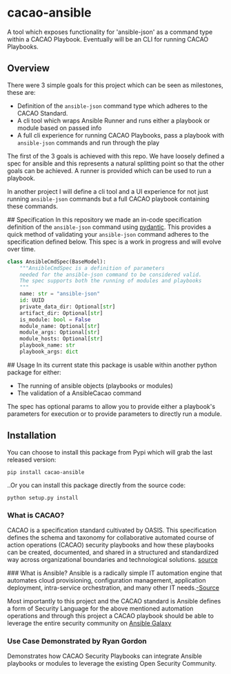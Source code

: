 # cacao-ansible
A tool which exposes functionality for 'ansible-json' as a command type within a CACAO Playbook. Eventually will be an CLI for running CACAO Playbooks.
## Overview 

There were 3 simple goals for this project which can be seen as milestones, these are:
+ Definition of the `ansible-json` command type which adheres to the CACAO Standard.
+ A cli tool which wraps Ansible Runner and runs either a playbook or module based on passed info
+ A full cli experience for running CACAO Playbooks, pass a playbook with `ansible-json` commands and run through the play

The first of the 3 goals is achieved with this repo. We have loosely defined a spec for ansible and this represents a natural splitting point so that the other goals can be achieved. 
A runner is provided which can be used to run a playbook. 

In another project I will define a cli tool and a UI experience for not just running `ansible-json` commands but a full CACAO playbook containing these commands.

## Specification 
In this repository we made an in-code specification definition of the `ansible-json` command using [pydantic](). This provides a quick method of validating your `ansible-json` command adheres to the specification defined below. This spec is a work in progress and will evolve over time.

```python
class AnsibleCmdSpec(BaseModel):
    """AnsibleCmdSpec is a definition of parameters
    needed for the ansible-json command to be considered valid.
    The spec supports both the running of modules and playbooks
    """
    name: str = "ansible-json"
    id: UUID
    private_data_dir: Optional[str]
    artifact_dir: Optional[str]
    is_module: bool = False
    module_name: Optional[str]
    module_args: Optional[str]
    module_hosts: Optional[str]
    playbook_name: str
    playbook_args: dict
```

## Usage
In its current state this package is usable within another python package for either:
+ The running of ansible objects (playbooks or modules)
+ The validation of a AnsibleCacao command

The spec has optional params to allow you to provide either a playbook's parameters for execution or to provide parameters to directly run a module. 

## Installation
You can choose to install this package from Pypi which will grab the last released version: 
```
pip install cacao-ansible
```
..Or you can install this package directly from the source code:
```
python setup.py install
```


### What is CACAO? 
CACAO is a specification standard cultivated by OASIS. This specification defines the schema and taxonomy for collaborative automated course of action operations (CACAO) security playbooks and how these playbooks can be created, documented, and shared in a structured and standardized way across organizational boundaries and technological solutions. [source](https://docs.google.com/document/d/144kgoCnZbxc0CXms3EeACf4Sz84lmEt88JoVr4FnmSc/edit#)

### What is Ansible?
Ansible is a radically simple IT automation engine that automates cloud provisioning, configuration management, application deployment, intra-service orchestration, and many other IT needs.[-Source](https://www.ansible.com/overview/how-ansible-works)

Most importantly to this project and the CACAO standard is Ansible defines a form of Security Language for the above mentioned automation operations and through this project a CACAO playbook should be able to leverage the entire security community on [Ansible Galaxy](https://galaxy.ansible.com/)

### Use Case Demonstrated by Ryan Gordon
Demonstrates how CACAO Security Playbooks can integrate Ansible playbooks or modules to leverage the existing Open Security Community.


